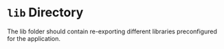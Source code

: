 # `lib` Directory

The lib folder should contain re-exporting different libraries preconfigured for the application.
